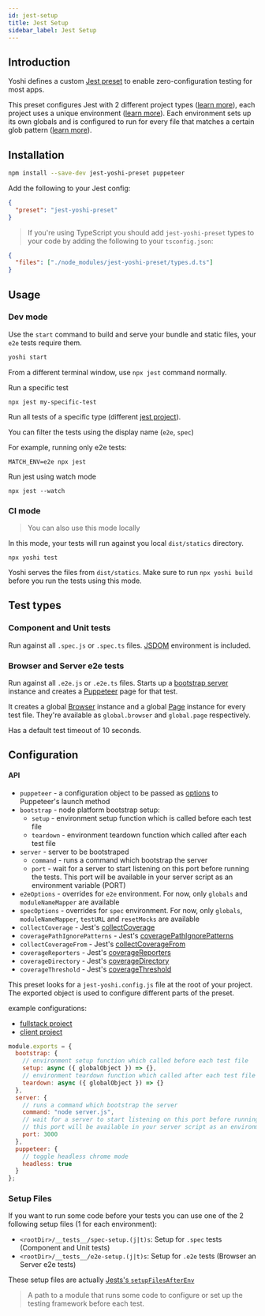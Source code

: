```yaml
---
id: jest-setup
title: Jest Setup
sidebar_label: Jest Setup
---
```


## Introduction

Yoshi defines a custom [Jest preset](https://jestjs.io/docs/en/configuration#preset-string) to enable zero-configuration testing for most apps.

This preset configures Jest with 2 different project types ([learn more](https://jestjs.io/docs/en/configuration#projects-array-string-projectconfig)), each project uses a unique environment ([learn more](https://jestjs.io/docs/en/configuration#testenvironment-string)). Each environment sets up its own globals and is configured to run for every file that matches a certain glob pattern ([learn more](https://github.com/isaacs/node-glob)).

## Installation

```bash
npm install --save-dev jest-yoshi-preset puppeteer
```

Add the following to your Jest config:

```json
{
  "preset": "jest-yoshi-preset"
}
```

> If you're using TypeScript you should add `jest-yoshi-preset` types to your code by adding the following to your `tsconfig.json`:

```json
{
  "files": ["./node_modules/jest-yoshi-preset/types.d.ts"]
}
```

## Usage

### Dev mode

Use the `start` command to build and serve your bundle and static files, your `e2e` tests require them.

```sh
yoshi start
```

From a different terminal window, use `npx jest` command normally.

Run a specific test

```shell
npx jest my-specific-test
```

Run all tests of a specific type (different [jest project](https://jestjs.io/docs/en/configuration#projects-array-string-projectconfig)).

You can filter the tests using the display name (`e2e`, `spec`)

For example, running only e2e tests:

```shell
MATCH_ENV=e2e npx jest
```

Run jest using watch mode

```shell
npx jest --watch
```

### CI mode

> You can also use this mode locally

In this mode, your tests will run against you local `dist/statics` directory.

```shell
npx yoshi test
```

Yoshi serves the files from `dist/statics`. Make sure to run `npx yoshi build` before you run the tests using this mode.

## Test types

### Component and Unit tests

Run against all `.spec.js` or `.spec.ts` files. [JSDOM](https://github.com/jsdom/jsdom) environment is included.

### Browser and Server e2e tests

Run against all `.e2e.js` or `.e2e.ts` files. Starts up a [bootstrap server](https://github.com/wix-platform/wix-node-platform) instance and creates a [Puppeteer](https://github.com/GoogleChrome/puppeteer) page for that test.

It creates a global [Browser](https://github.com/GoogleChrome/puppeteer/blob/v1.5.0/docs/api.md#class-browser) instance and a global [Page](https://github.com/GoogleChrome/puppeteer/blob/v1.5.0/docs/api.md#class-page) instance for every test file. They're available as `global.browser` and `global.page` respectively.

Has a default test timeout of 10 seconds.

## Configuration

#### API

- `puppeteer` - a configuration object to be passed as [options](https://github.com/GoogleChrome/puppeteer/blob/master/docs/api.md#puppeteerlaunchoptions) to Puppeteer's launch method
- `bootstrap` - node platform bootstrap setup:
  - `setup` - environment setup function which is called before each test file
  - `teardown` - environment teardown function which called after each test file
- `server` - server to be bootstraped
  - `command` - runs a command which bootstrap the server
  - `port` - wait for a server to start listening on this port before running the tests. This port will be available in your server script as an environment variable (PORT)
- `e2eOptions` - overrides for `e2e` environment. For now, only `globals` and `moduleNameMapper` are available
- `specOptions` - overrides for `spec` environment. For now, only `globals`, `moduleNameMapper`, `testURL` and `resetMocks` are available
- `collectCoverage` - Jest's [collectCoverage](https://jestjs.io/docs/en/configuration#collectcoverage-boolean)
- `coveragePathIgnorePatterns` - Jest's [coveragePathIgnorePatterns](https://jestjs.io/docs/en/configuration#coveragepathignorepatterns-array-string)
- `collectCoverageFrom` - Jest's [collectCoverageFrom](https://jestjs.io/docs/en/configuration#collectcoveragefrom-array)
- `coverageReporters` - Jest's [coverageReporters](https://jestjs.io/docs/en/configuration#coveragereporters-array-string)
- `coverageDirectory` - Jest's [coverageDirectory](https://jestjs.io/docs/en/configuration#coveragedirectory-string)
- `coverageThreshold` - Jest's [coverageThreshold](https://jestjs.io/docs/en/configuration#coveragethreshold-object)

This preset looks for a `jest-yoshi.config.js` file at the root of your project. The exported object is used to configure different parts of the preset.

example configurations:

- [fullstack project](https://github.com/wix/yoshi/blob/master/packages/create-yoshi-app/templates/fullstack/typescript/jest-yoshi.config.js)
- [client project](https://github.com/wix/yoshi/blob/master/packages/create-yoshi-app/templates/client/typescript/jest-yoshi.config.js)

```js
module.exports = {
  bootstrap: {
    // environment setup function which called before each test file
    setup: async ({ globalObject }) => {},
    // environment teardown function which called after each test file
    teardown: async ({ globalObject }) => {}
  },
  server: {
    // runs a command which bootstrap the server
    command: "node server.js",
    // wait for a server to start listening on this port before running the tests
    // this port will be available in your server script as an environment variable (PORT)
    port: 3000
  },
  puppeteer: {
    // toggle headless chrome mode
    headless: true
  }
};
```

### Setup Files

If you want to run some code before your tests you can use one of the 2 following setup files (1 for each environment):

- `<rootDir>/__tests__/spec-setup.(j|t)s`: Setup for `.spec` tests (Component and Unit tests)
- `<rootDir>/__tests__/e2e-setup.(j|t)s`: Setup for `.e2e` tests (Browser an Server e2e tests)

These setup files are actually [Jests's `setupFilesAfterEnv`](https://jestjs.io/docs/en/configuration#setupfilesafterenv-array)

> A path to a module that runs some code to configure or set up the testing framework before each test.
